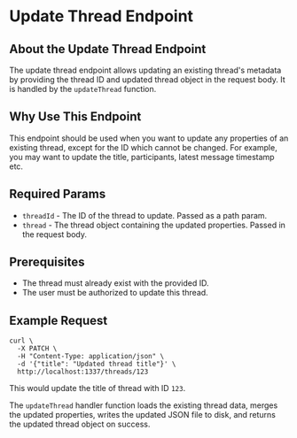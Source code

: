
  
  

# Update Thread Endpoint

## About the Update Thread Endpoint

The update thread endpoint allows updating an existing thread's metadata by providing the thread ID and updated thread object in the request body. It is handled by the `updateThread` function.

## Why Use This Endpoint

This endpoint should be used when you want to update any properties of an existing thread, except for the ID which cannot be changed. For example, you may want to update the title, participants, latest message timestamp etc.

## Required Params

- `threadId` - The ID of the thread to update. Passed as a path param.
- `thread` - The thread object containing the updated properties. Passed in the request body.

## Prerequisites

- The thread must already exist with the provided ID.
- The user must be authorized to update this thread.

## Example Request

```
curl \
  -X PATCH \
  -H "Content-Type: application/json" \
  -d '{"title": "Updated thread title"}' \
  http://localhost:1337/threads/123 
```

This would update the title of thread with ID `123`.

The `updateThread` handler function loads the existing thread data, merges the updated properties, writes the updated JSON file to disk, and returns the updated thread object on success.


  
  